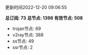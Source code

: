 更新时间2022-12-20 09:06:55

**总订阅: 73**
**总节点: 1398**
**有效节点: 508**
- trojan节点: 69
- v2ray节点: 388
- ss节点: 49
- ssr节点: 2
